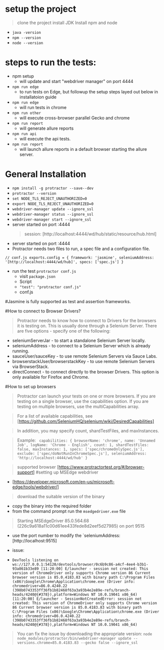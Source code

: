 # setup the project
> clone the project
> install JDK
> Install npm and node
- `java -version`
- `npm --version`
- `node --version`

# steps to run the tests:
- npm setup
    - will update and start "webdriver manager" on port 4444
- `npm run edge`
    - to run tests on Edge, but followup the setup steps layed out below in installatoion guide
- `npm run edge`
    - will run tests in chrome
- `npm run other`
    - will execute cross-browser parallel Gecko and chrome
- `npm run report`
    - will generate allure reports
- `npm run api`
    - will execute the api tests. 
- `npm run report`
    - will launch allure reports in a default browser starting the allure server.



# General Installation 

- `npm install -g protractor --save--dev`
- `protractor --version`
- `set NODE_TLS_REJECT_UNAUTHORIZED=0`
- `export NODE_TLS_REJECT_UNAUTHORIZED=0`
- `webdriver-manager update --ignore_ssl`
- `webdriver-manager status --ignore_ssl`
- `webdriver-manager start --ignore_ssl`
- server started on port :4444
  > session: [http://localhost:4444/wd/hub/static/resource/hub.html]
- server started on port :4444
- Protractor needs two files to run, a spec file and a configuration file.

 ``// conf.js
   exports.config = {
   framework: 'jasmine',
   seleniumAddress: '[http://localhost:4444/wd/hub]',
   specs: ['spec.js']
   }``

- run the test `protractor conf.js`
    * visit `package.json`
    * Script
    * `"test": "protractor conf.js"`
    * conf.js

#Jasmine is fully supported as test and assertion frameworks.

#How to connect to Browser Drivers?

> Protractor needs to know how to connect to Drivers for the browsers
> it is testing on. This is usually done through a Selenium Server.
> There are five options - specify one of the following:

- seleniumServerJar - to start a standalone Selenium Server locally.
- seleniumAddress - to connect to a Selenium Server which is already
  running.
- sauceUser/sauceKey - to use remote Selenium Servers via Sauce Labs.
- browserstackUser/browserstackKey - to use remote Selenium Servers via
  BrowserStack.
- directConnect - to connect directly to the browser Drivers.
  This option is only available for Firefox and Chrome.

#How to set up browsers

> Protractor can launch your tests on one or more browsers. If you are
> testing on a single browser, use the capabilities option. If you are
> testing on multiple browsers, use the multiCapabilities array.

> For a list of available capabilities, see
> [https://github.com/SeleniumHQ/selenium/wiki/DesiredCapabilities]

> In addition, you may specify count, shardTestFiles, and maxInstances.

> Example:
`` capabilities: {
 browserName: 'chrome',
 name: 'Unnamed Job',
 logName: 'Chrome - English',
 count: 1,
 shardTestFiles: false,
 maxInstances: 1,
 specs: ['spec/chromeOnlySpec.js'],
 exclude: ['spec/doNotRunInChromeSpec.js'],
 seleniumAddress: 'http://localhost:4444/wd/hub'
 }``

> supported browser [https://www.protractortest.org/#/browser-support]
#setting up MSEdge webdriver
- [https://developer.microsoft.com/en-us/microsoft-edge/tools/webdriver/]
> download the suitable version of the binary
- copy the binary into the required folder
- from the command prompt run the `msedgedriver.exe` file
> Starting MSEdgeDriver 85.0.564.68 (226c9a618a11c00d61ee433fede8d2eef5d27985) on port 9515
- use the port number to modify the 
`seleniumAddress: [http://localhost:9515]



- issue:
- ``DevTools listening on ws://127.0.0.1:54120/devtools/browser/0c6b9c86-a4cf-4ee4-b3b1-93a861b33e89
[11:20:00] E/launcher - session not created: This version of ChromeDriver only supports Chrome version 86
Current browser version is 85.0.4183.83 with binary path C:\Program Files (x86)\Google\Chrome\Application\chrome.exe
  (Driver info: chromedriver=86.0.4240.22 (398b0743353ff36fb1b82468f63a3a93b4e2e89e-refs/branch-heads/4240@{#378}),platform=Windows NT 10.0.19041 x86_64)
[11:20:00] E/launcher - SessionNotCreatedError: session not created: This version of ChromeDriver only supports Chrome version 86
Current browser version is 85.0.4183.83 with binary path C:\Program Files (x86)\Google\Chrome\Application\chrome.exe
  (Driver info: chromedriver=86.0.4240.22 (398b0743353ff36fb1b82468f63a3a93b4e2e89e-refs/branch-heads/4240@{#378}),platform=Windows NT 10.0.19041 x86_64)
  ``


> You can fix the issue by downloading the appropriate version: 
``node node_modules/protractor/bin/webdriver-manager update --versions.chrome=85.0.4183.83 --gecko false --ignore_ssl``

